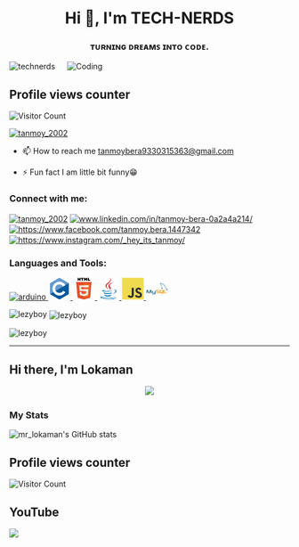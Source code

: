 
<!---
TECH-NERDS-19/TECH-NERDS-19 is a ✨ special ✨ repository because its `README.md` (this file) appears on your GitHub profile.
You can click the Preview link to take a look at your changes.
--->

<h1 align="center">Hi 👋, I'm TECH-NERDS</h1>
<h3 align="center">ᴛᴜʀɴɪɴɢ ᴅʀᴇᴀᴍꜱ ɪɴᴛᴏ ᴄᴏᴅᴇ.</h3>

<img align="right" alt="Coding" width="400" src="https://camo.githubusercontent.com/e20822b4282c07ffd010cd05f855a6561d3b62358ca9e607e4901288dd748fcb/68747470733a2f2f63646e2e6472696262626c652e636f6d2f75736572732f323133313939332f73637265656e73686f74732f343934383733362f74686f75676874776f726b732d6769665f6472696262626c652e676966">
<p align="left"> <img src="https://komarev.com/ghpvc/?username=TECH-NERDS-19&label=Profile%20views&color=0e75b6&style=flat" alt="technerds" /> </p>

## Profile views counter
![Visitor Count](https://profile-counter.glitch.me/{TECH-NERDS-19}/count.svg)

<p align="left"> <a href="https://twitter.com/tanmoy_2002" target="blank"><img src="https://img.shields.io/twitter/follow/tanmoy_2002?logo=twitter&style=for-the-badge" alt="tanmoy_2002" /></a> </p>

- 📫 How to reach me tanmoybera9330315363@gmail.com

- ⚡ Fun fact I am little bit funny😁

<h3 align="left">Connect with me:</h3>
<p align="left">
<a href="https://twitter.com/tanmoy_2002" target="blank"><img align="center" src="https://raw.githubusercontent.com/rahuldkjain/github-profile-readme-generator/master/src/images/icons/Social/twitter.svg" alt="tanmoy_2002" height="30" width="40" /></a>
<a href="https://www.linkedin.com/in/tanmoy-bera-0a2a4a214/" target="blank"><img align="center" src="https://raw.githubusercontent.com/rahuldkjain/github-profile-readme-generator/master/src/images/icons/Social/linked-in-alt.svg" alt="www.linkedin.com/in/tanmoy-bera-0a2a4a214/" height="30" width="40" /></a>
<a href="https://fb.com/https://www.facebook.com/tanmoy.bera.1447342" target="blank"><img align="center" src="https://raw.githubusercontent.com/rahuldkjain/github-profile-readme-generator/master/src/images/icons/Social/facebook.svg" alt="https://www.facebook.com/tanmoy.bera.1447342" height="30" width="40" /></a>
<a href="https://www.instagram.com/_hey_its_tanmoy/" target="blank"><img align="center" src="https://raw.githubusercontent.com/rahuldkjain/github-profile-readme-generator/master/src/images/icons/Social/instagram.svg" alt="https://www.instagram.com/_hey_its_tanmoy/" height="30" width="40" /></a>
</p>

<h3 align="left">Languages and Tools:</h3>
<p align="left"> <a href="https://www.arduino.cc/" target="_blank" rel="noreferrer"> <img src="https://cdn.worldvectorlogo.com/logos/arduino-1.svg" alt="arduino" width="40" height="40"/> </a> <a href="https://www.cprogramming.com/" target="_blank" rel="noreferrer"> <img src="https://raw.githubusercontent.com/devicons/devicon/master/icons/c/c-original.svg" alt="c" width="40" height="40"/> </a> <a href="https://www.w3.org/html/" target="_blank" rel="noreferrer"> <img src="https://raw.githubusercontent.com/devicons/devicon/master/icons/html5/html5-original-wordmark.svg" alt="html5" width="40" height="40"/> </a> <a href="https://www.java.com" target="_blank" rel="noreferrer"> <img src="https://raw.githubusercontent.com/devicons/devicon/master/icons/java/java-original.svg" alt="java" width="40" height="40"/> </a> <a href="https://developer.mozilla.org/en-US/docs/Web/JavaScript" target="_blank" rel="noreferrer"> <img src="https://raw.githubusercontent.com/devicons/devicon/master/icons/javascript/javascript-original.svg" alt="javascript" width="40" height="40"/> </a> <a href="https://www.mysql.com/" target="_blank" rel="noreferrer"> <img src="https://raw.githubusercontent.com/devicons/devicon/master/icons/mysql/mysql-original-wordmark.svg" alt="mysql" width="40" height="40"/> </a> </p>

<p><img align="left" src="https://github-readme-stats.vercel.app/api/top-langs?username=lezyboy&show_icons=true&locale=en&layout=compact" alt="lezyboy" /></p>

<p>&nbsp;<img align="center" src="https://github-readme-stats.vercel.app/api?username=lezyboy&show_icons=true&locale=en" alt="lezyboy" /></p>

<p><img align="center" src="https://github-readme-streak-stats.herokuapp.com/?user=lezyboy&" alt="lezyboy" /></p>



***********************************************************
## Hi there, I'm Lokaman

<p align="center">
<img width="20%" src="https://img.icons8.com/ios-filled/96/000000/programming.png"/>
</p>


### My Stats
![mr_lokaman's GitHub stats](https://github-readme-stats.vercel.app/api?username=lntechnical2&show_icons=true&theme=radical)


## Profile views counter
![Visitor Count](https://profile-counter.glitch.me/{lntechnical2}/count.svg)

## YouTube 
<a href="https://youtube.com/c/LNtechnical"> <img src="https://img.shields.io/youtube/channel/subscribers/UCxV8fWQAm7s-S7RVK51yw-A?V?label=Subscribers&style=for-the-badge&color=red&labelColor=ce463"/> </a>
